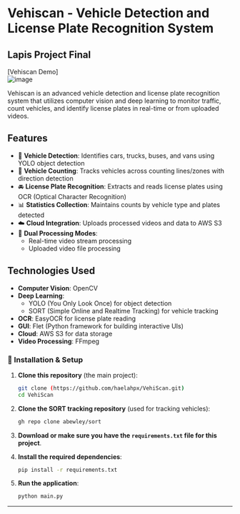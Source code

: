 # Vehiscan - Vehicle Detection and License Plate Recognition System
## Lapis Project Final

[Vehiscan Demo]  
![image](https://github.com/user-attachments/assets/0fa5a425-683e-4b47-bc41-34040e3328e2)

Vehiscan is an advanced vehicle detection and license plate recognition system that utilizes computer vision and deep learning to monitor traffic, count vehicles, and identify license plates in real-time or from uploaded videos.

## Features

- 🚗 **Vehicle Detection**: Identifies cars, trucks, buses, and vans using YOLO object detection  
- 🔢 **Vehicle Counting**: Tracks vehicles across counting lines/zones with direction detection  
- 🚘 **License Plate Recognition**: Extracts and reads license plates using OCR (Optical Character Recognition)  
- 📊 **Statistics Collection**: Maintains counts by vehicle type and plates detected  
- ☁️ **Cloud Integration**: Uploads processed videos and data to AWS S3  
- 🎥 **Dual Processing Modes**:  
  - Real-time video stream processing  
  - Uploaded video file processing  

## Technologies Used

- **Computer Vision**: OpenCV  
- **Deep Learning**:  
  - YOLO (You Only Look Once) for object detection  
  - SORT (Simple Online and Realtime Tracking) for vehicle tracking  
- **OCR**: EasyOCR for license plate reading  
- **GUI**: Flet (Python framework for building interactive UIs)  
- **Cloud**: AWS S3 for data storage  
- **Video Processing**: FFmpeg


### 🔧 Installation & Setup

1. **Clone this repository** (the main project):
   ```bash
   git clone (https://github.com/haelahpx/VehiScan.git)
   cd VehiScan

2. **Clone the SORT tracking repository** (used for tracking vehicles):
   ```bash
   gh repo clone abewley/sort
   ```

3. **Download or make sure you have the `requirements.txt` file for this project**.

4. **Install the required dependencies**:
   ```bash
   pip install -r requirements.txt
   ```

5. **Run the application**:
   ```bash
   python main.py
   ```

---
